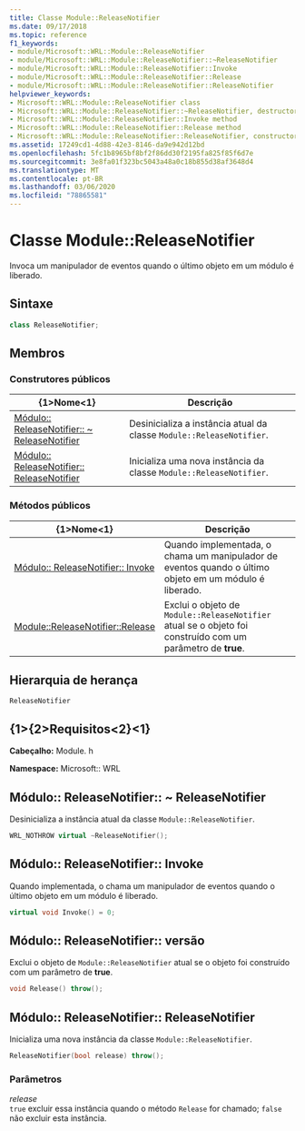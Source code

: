 ```yaml
---
title: Classe Module::ReleaseNotifier
ms.date: 09/17/2018
ms.topic: reference
f1_keywords:
- module/Microsoft::WRL::Module::ReleaseNotifier
- module/Microsoft::WRL::Module::ReleaseNotifier::~ReleaseNotifier
- module/Microsoft::WRL::Module::ReleaseNotifier::Invoke
- module/Microsoft::WRL::Module::ReleaseNotifier::Release
- module/Microsoft::WRL::Module::ReleaseNotifier::ReleaseNotifier
helpviewer_keywords:
- Microsoft::WRL::Module::ReleaseNotifier class
- Microsoft::WRL::Module::ReleaseNotifier::~ReleaseNotifier, destructor
- Microsoft::WRL::Module::ReleaseNotifier::Invoke method
- Microsoft::WRL::Module::ReleaseNotifier::Release method
- Microsoft::WRL::Module::ReleaseNotifier::ReleaseNotifier, constructor
ms.assetid: 17249cd1-4d88-42e3-8146-da9e942d12bd
ms.openlocfilehash: 5fc1b8965bf8bf2f86dd30f2195fa825f85f6d7e
ms.sourcegitcommit: 3e8fa01f323bc5043a48a0c18b855d38af3648d4
ms.translationtype: MT
ms.contentlocale: pt-BR
ms.lasthandoff: 03/06/2020
ms.locfileid: "78865581"
---
```

# <a name="modulereleasenotifier-class"></a>Classe Module::ReleaseNotifier

Invoca um manipulador de eventos quando o último objeto em um módulo é liberado.

## <a name="syntax"></a>Sintaxe

```cpp
class ReleaseNotifier;
```

## <a name="members"></a>Membros

### <a name="public-constructors"></a>Construtores públicos

{1&gt;Nome&lt;1}                                                                                | Descrição
----------------------------------------------------------------------------------- | --------------------------------------------------------------------------
[Módulo:: ReleaseNotifier:: ~ ReleaseNotifier](#releasenotifier-tilde-releasenotifier) | Desinicializa a instância atual da classe `Module::ReleaseNotifier`.
[Módulo:: ReleaseNotifier:: ReleaseNotifier](#releasenotifier-releasenotifier)        | Inicializa uma nova instância da classe `Module::ReleaseNotifier`.

### <a name="public-methods"></a>Métodos públicos

{1&gt;Nome&lt;1}                                                         | Descrição
------------------------------------------------------------ | --------------------------------------------------------------------------------------------------------------
[Módulo:: ReleaseNotifier:: Invoke](#releasenotifier-invoke)   | Quando implementada, o chama um manipulador de eventos quando o último objeto em um módulo é liberado.
[Module::ReleaseNotifier::Release](#releasenotifier-release) | Exclui o objeto de `Module::ReleaseNotifier` atual se o objeto foi construído com um parâmetro de **true**.

## <a name="inheritance-hierarchy"></a>Hierarquia de herança

`ReleaseNotifier`

## <a name="requirements"></a>{1&gt;{2&gt;Requisitos&lt;2}&lt;1}

**Cabeçalho:** Module. h

**Namespace:** Microsoft:: WRL

## <a name="releasenotifier-tilde-releasenotifier"></a>Módulo:: ReleaseNotifier:: ~ ReleaseNotifier

Desinicializa a instância atual da classe `Module::ReleaseNotifier`.

```cpp
WRL_NOTHROW virtual ~ReleaseNotifier();
```

## <a name="releasenotifier-invoke"></a>Módulo:: ReleaseNotifier:: Invoke

Quando implementada, o chama um manipulador de eventos quando o último objeto em um módulo é liberado.

```cpp
virtual void Invoke() = 0;
```

## <a name="releasenotifier-release"></a>Módulo:: ReleaseNotifier:: versão

Exclui o objeto de `Module::ReleaseNotifier` atual se o objeto foi construído com um parâmetro de **true**.

```cpp
void Release() throw();
```

## <a name="releasenotifier-releasenotifier"></a>Módulo:: ReleaseNotifier:: ReleaseNotifier

Inicializa uma nova instância da classe `Module::ReleaseNotifier`.

```cpp
ReleaseNotifier(bool release) throw();
```

### <a name="parameters"></a>Parâmetros

*release*<br/>
`true` excluir essa instância quando o método `Release` for chamado; `false` não excluir esta instância.
